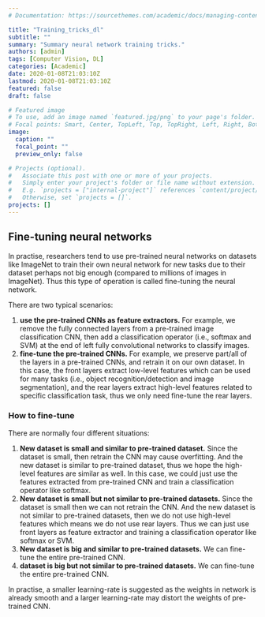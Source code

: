 ```yaml
---
# Documentation: https://sourcethemes.com/academic/docs/managing-content/

title: "Training_tricks_dl"
subtitle: ""
summary: "Summary neural network training tricks."
authors: [admin]
tags: [Computer Vision, DL]
categories: [Academic]
date: 2020-01-08T21:03:10Z
lastmod: 2020-01-08T21:03:10Z
featured: false
draft: false

# Featured image
# To use, add an image named `featured.jpg/png` to your page's folder.
# Focal points: Smart, Center, TopLeft, Top, TopRight, Left, Right, BottomLeft, Bottom, BottomRight.
image:
  caption: ""
  focal_point: ""
  preview_only: false

# Projects (optional).
#   Associate this post with one or more of your projects.
#   Simply enter your project's folder or file name without extension.
#   E.g. `projects = ["internal-project"]` references `content/project/deep-learning/index.md`.
#   Otherwise, set `projects = []`.
projects: []
---
```

## Fine-tuning neural networks
In practise, researchers tend to use pre-trained neural networks on datasets like ImageNet to train their own neural network for new tasks due to their dataset perhaps not big enough (compared to millions of images in ImageNet). Thus this type of operation is called fine-tuning the neural network.

There are two typical scenarios:
1. **use the pre-trained CNNs as feature extractors.** For example, we remove the fully connected layers from a pre-trained image classification CNN, then add a classification operator (i.e., softmax and SVM) at the end of left fully convolutional networks to classify images.
2. **fine-tune the pre-trained CNNs.** For example, we preserve part/all of the layers in a pre-trained CNNs, and retrain it on our own dataset. In this case, the front layers extract low-level features which can be used for many tasks (i.e., object recognition/detection and image segmentation), and the rear layers extract high-level features related to specific classification task, thus we only need fine-tune the rear layers.

### How to fine-tune
There are normally four different situations:
1. **New dataset is small and similar to pre-trained dataset.** Since the dataset is small, then retrain the CNN may cause overfitting. And the new dataset is similar to pre-trained dataset, thus we hope the high-level features are similar as well. In this case, we could just use the features extracted from pre-trained CNN and train a classification operator like softmax.
2. **New dataset is small but not similar to pre-trained datasets.** Since the dataset is small then we can not retrain the CNN. And the new dataset is not similar to pre-trained datasets, then we do not use high-level features which means we do not use rear layers. Thus we can just use front layers as feature extractor and training a classification operator like softmax or SVM.
3. **New dataset is big and similar to pre-trained datasets.** We can fine-tune the entire pre-trained CNN.
4. **dataset is big but not similar to pre-trained datasets.** We can fine-tune the entire pre-trained CNN.

In practise, a smaller learning-rate is suggested as the weights in network is already smooth and a larger learning-rate may distort the weights of pre-trained CNN. 
